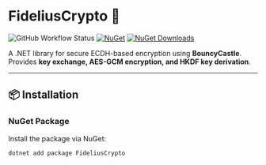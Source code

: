 ﻿# FideliusCrypto 🔐  

![GitHub Workflow Status](https://github.com/vinayaroratech/FideliusCrypto/actions/workflows/dotnet-ci.yml/badge.svg)
[![NuGet](https://img.shields.io/nuget/v/FideliusCrypto.svg)](https://www.nuget.org/packages/FideliusCrypto/)
[![NuGet Downloads](https://img.shields.io/nuget/dt/FideliusCrypto.svg)](https://www.nuget.org/packages/FideliusCrypto/)

A .NET library for secure ECDH-based encryption using **BouncyCastle**. Provides **key exchange, AES-GCM encryption, and HKDF key derivation**.

---

## 📦 **Installation**  
### **NuGet Package**
Install the package via NuGet:  
```sh
dotnet add package FideliusCrypto

